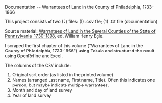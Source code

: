 Documentation -- Warrantees of Land in the County of Philadelphia, 1733-1866

This project consists of two (2) files: (1) .csv file; (1) .txt file (documentation)

Source material: [Warrantees of Land in the Several Counties of the State of Pennsylvania, 1730-1898](https://hdl.handle.net/2027/wu.89066123571), ed. William Henry Egle.

I scraped the first chapter of this volume ("Warrantees of Land in the County of Philadelphia, 1733-1866") using Tabula and structured the result using OpenRefine and Excel.

The columns of the CSV include:
1. Original sort order (as listed in the printed volume)
2. Names (arranged Last name, First name, Title). Often this indicates one person, but maybe indicate multiple warrantees.
3. Month and day of land survey
4. Year of land survey

